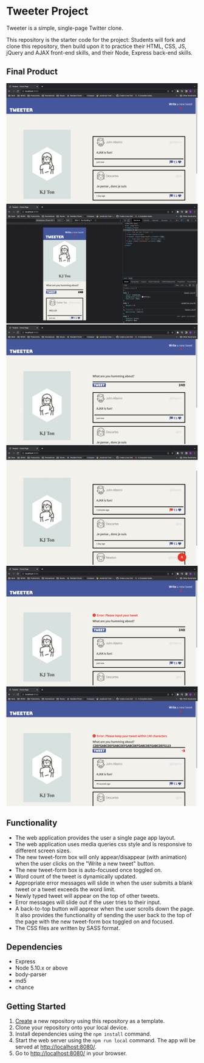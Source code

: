 # Tweeter Project

Tweeter is a simple, single-page Twitter clone.

This repository is the starter code for the project: Students will fork and clone this repository, then build upon it to practice their HTML, CSS, JS, jQuery and AJAX front-end skills, and their Node, Express back-end skills.

## Final Product
!['tweeter-desktop-view'](https://github.com/kowo0403hk/tweeter/blob/master/docs/tweeter-desktop.png?raw=true)
!['tweeter-small-screen-view'](https://github.com/kowo0403hk/tweeter/blob/master/docs/tweeter-small-screen.png?raw=true)
!['tweeter-new-tweet-box'](https://github.com/kowo0403hk/tweeter/blob/master/docs/tweeter-new-tweet-box.png?raw=true)!['tweeter-toggle-and-visual-effects'](https://github.com/kowo0403hk/tweeter/blob/master/docs/tweeter-toggle-button-and-visual-effects.png?raw=true)
!['tweeter-errorMsg-empty-tweet'](https://github.com/kowo0403hk/tweeter/blob/master/docs/tweeter-errorMsg-empty-tweet.png?raw=true)
!['tweeter-errorMsg-word-exceeded'](https://github.com/kowo0403hk/tweeter/blob/master/docs/tweeter-errorMsg-word-exceeded.png?raw=true)


## Functionality 
- The web application provides the user a single page app layout.
- The web application uses media queries css style and is responsive to different screen sizes.
- The new tweet-form box will only appear/disappear (with animation) when the user clicks on the "Write a new tweet" button.
- The new tweet-form box is auto-focused once toggled on.
- Word count of the tweet is dynamically updated.
- Appropriate error messages will slide in when the user submits a blank tweet or a tweet exceeds the word limit.
- Newly typed tweet will appear on the top of other tweets.
- Error messages will slide out if the user tries to their input.
- A back-to-top button will apprear when the user scrolls down the page. It also provides the functionality of sending the user back to the top of the page with the new tweet-form box toggled on and focused.
- The CSS files are written by SASS format. 


## Dependencies
- Express
- Node 5.10.x or above
- body-parser
- md5
- chance

## Getting Started

1. [Create](https://docs.github.com/en/repositories/creating-and-managing-repositories/creating-a-repository-from-a-template) a new repository using this repository as a template.
2. Clone your repository onto your local device.
3. Install dependencies using the `npm install` command.
3. Start the web server using the `npm run local` command. The app will be served at <http://localhost:8080/>.
4. Go to <http://localhost:8080/> in your browser.



